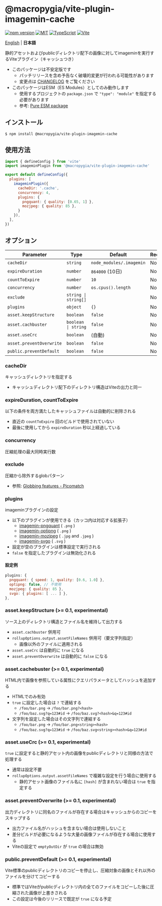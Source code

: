 # @macropygia/vite-plugin-imagemin-cache

[![npm version](https://img.shields.io/npm/v/@macropygia/vite-plugin-imagemin-cache.svg?style=flat-square)](https://www.npmjs.com/package/@macropygia/vite-plugin-imagemin-cache)
[![MIT](https://img.shields.io/npm/l/@macropygia/vite-plugin-imagemin-cache?style=flat-square)](./LICENSE)
[![TypeScript](https://img.shields.io/badge/TypeScript-3178c6?style=flat-square&logo=typescript&logoColor=white)](https://www.typescriptlang.org/)
[![Vite](https://img.shields.io/badge/Vite-646cff?style=flat-square&logo=Vite&logoColor=white)](https://vitejs.dev/)

[English](README.md) | **日本語**

静的アセットおよびpublicディレクトリ配下の画像に対してimageminを実行するViteプラグイン（キャッシュつき）

- このパッケージは不安定版です
    - パッチリリースを含め予告なく破壊的変更が行われる可能性があります
    - 変更点は [CHANGELOG](CHANGELOG.md) をご覧ください
- このパッケージはESM（ES Modules）としてのみ動作します
    - 使用するプロジェクトの `package.json` で `"type": "module"` を指定する必要があります
    - 参考: [Pure ESM package](https://gist.github.com/sindresorhus/a39789f98801d908bbc7ff3ecc99d99c)

## インストール

```shell
$ npm install @macropygia/vite-plugin-imagemin-cache
```

## 使用方法

```js
import { defineConfig } from 'vite'
import imageminPlugin from '@macropygia/vite-plugin-imagemin-cache'

export default defineConfig({
  plugins: [
    imageminPlugin({
      cacheDir: '.cache',
      concurrency: 4,
      plugins: {
        pngquant: { quality: [0.65, 1] },
        mozjpeg: { quality: 85 },
      }
    }),
  ],
})
```

## オプション

| Parameter                | Type                 | Default                  | Required |
| ------------------------ | -------------------- | ------------------------ | -------- |
| `cacheDir`               | `string`             | `node_modules/.imagemin` | No       |
| `expireDuration`         | `number`             | `864000` (10日)          | No       |
| `countToExpire`          | `number`             | `10`                     | No       |
| `concurrency`            | `number`             | `os.cpus().length`       | No       |
| `exclude`                | `string \| string[]` |                          | No       |
| `plugins`                | `object`             | `{}`                     | No       |
| `asset.keepStructure`    | `boolean`            | `false`                  | No       |
| `asset.cachbuster`       | `boolean \| string`  | `false`                  | No       |
| `asset.useCrc`           | `boolean`            | (自動)                   | No       |
| `asset.preventOverwrite` | `boolean`            | `false`                  | No       |
| `public.preventDefault`  | `boolean`            | `false`                  | No       |

### cacheDir

キャッシュディレクトリを指定する

- キャッシュディレクトリ配下のディレクトリ構造はViteの出力と同一

### expireDuration, countToExpire

以下の条件を両方満たしたキャッシュファイルは自動的に削除される

- 直近の `countToExpire` 回のビルドで使用されていない
- 最後に使用してから `expireDuration` 秒以上経過している

### concurrency

圧縮処理の最大同時実行数

### exclude

圧縮から除外するglobパターン

- 参照: [Globbing features - Picomatch](https://github.com/micromatch/picomatch#globbing-features)

### plugins

imageminプラグインの設定

- 以下のプラグインが使用できる（カッコ内は対応する拡張子）
    - [imagemin-pngquant](https://www.npmjs.com/package/imagemin-pngquant) ( `.png` )
    - [imagemin-optipng](https://www.npmjs.com/package/imagemin-optipng) ( `.png` )
    - [imagemin-mozjpeg](https://www.npmjs.com/package/imagemin-mozjpeg) ( `.jpg` and `.jpeg` )
    - [imagemin-svgo](https://www.npmjs.com/package/imagemin-svgo) ( `.svg` )
- 設定が空のプラグインは標準設定で実行される
- `false` を指定したプラグインは無効化される

#### 設定例

```js
plugins: {
  pngquant: { speed: 1, quality: [0.6, 1.0] },
  optipng: false, // 不使用
  mozjpeg: { quality: 85 },
  svgo: { plugins: [ ... ] },
},
```

### asset.keepStructure (>= 0.1, experimental)

ソース上のディレクトリ構造とファイル名を維持して出力する

- `asset.cachbuster` 併用可
- `rollupOptions.output.assetFileNames` 併用可（要文字列指定）
    - 画像以外のファイルに適用される
- `asset.useCrc` は自動的に `true` になる
- `asset.preventOverwrite` は自動的に `false` になる

### asset.cachebuster (>= 0.1, experimental)

HTML内で画像を参照している属性にクエリパラメータとしてハッシュを追加する

- HTMLでのみ有効
- `true` に設定した場合は `?` で連結する
    - `/foo/bar.png` -> `/foo/bar.png?<hash>`
    - `/foo/baz.svg?q=123#id` -> `/foo/baz.svg?<hash>&q=123#id`
- 文字列を設定した場合はその文字列で連結する
    - `/foo/bar.png` -> `/foo/bar.png<string><hash>`
    - `/foo/baz.svg?q=123#id` -> `/foo/baz.svg<string><hash>&q=123#id`

### asset.useCrc (>= 0.1, experimental)

`true` に設定すると静的アセット内の画像をpublicディレクトリと同様の方法で処理する

- 通常は設定不要
- `rollupOptions.output.assetFileNames` で複雑な設定を行う場合に使用する
    - 静的アセット画像のファイル名に `[hash]` が含まれない場合は `true` を指定する

### asset.preventOverwrite (>= 0.1, experimental)

出力ディレクトリに同名のファイルが存在する場合はキャッシュからのコピーをスキップする

- 出力ファイル名がハッシュを含まない場合は使用しないこと
- 差分ビルドが必要になるような大量の画像ファイルが存在する場合に使用する
- Viteの設定で `emptyOutDir` が `true` の場合は無効

### public.preventDefault (>= 0.1, experimental)

Vite標準のpublicディレクトリのコピーを停止し、圧縮対象の画像とそれ以外のファイルを分けてコピーする

- 標準ではViteがpublicディレクトリ内の全てのファイルをコピーした後に圧縮された画像が上書きされる
- この設定は今後のリリースで既定が `true` になる予定
